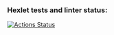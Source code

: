 ### Hexlet tests and linter status:
[![Actions Status](https://github.com/gmaslovdev/fullstack-javascript-project-44/actions/workflows/hexlet-check.yml/badge.svg)](https://github.com/gmaslovdev/fullstack-javascript-project-44/actions)